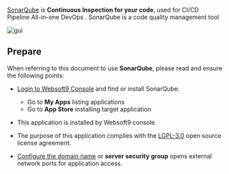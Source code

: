 [SonarQube](https://www.sonarsource.com) is **Continuous Inspection for your code**, used for CI/CD Pipeline All-in-one DevOps . SonarQube is a code quality management tool


![gui](http://libs.websoft9.com/Websoft9/DocsPicture/zh/sonarqube/sonarqube-gui-websoft9.png)


## Prepare

When referring to this document to use **SonarQube**, please read and ensure the following points:

- [Login to Websoft9 Console](./login-console) and find or install SonarQube:
  - Go to **My Apps** listing applications 
  - Go to **App Store** installing target application

- This application is installed by Websoft9 console.


- The purpose of this application complies with the [LGPL-3.0](https://opensource.org/licenses/LGPL-3.0) open source license agreement.


- [Configure the domain name](./domain-set) or **server security group** opens external network ports for application access.